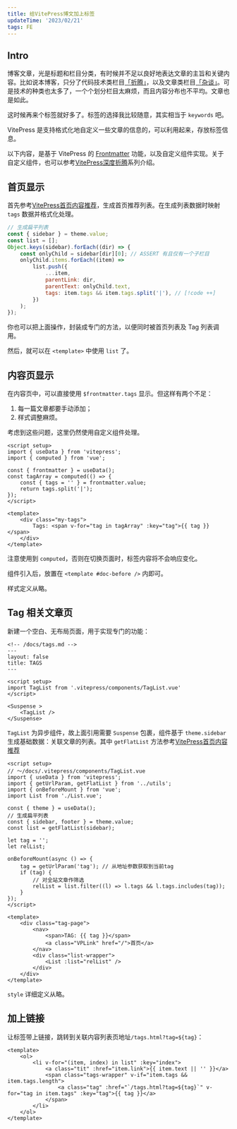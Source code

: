 ```yaml
---
title: 给VitePress博文加上标签
updateTime: '2023/02/21'
tags: FE
---
```


## Intro
博客文章，光是标题和栏目分类，有时候并不足以良好地表达文章的主旨和关键内容。比如说本博客，只分了代码技术类栏目[「折腾」](/CODES/)，以及文章类栏目[「杂谈」](/ESSAY/index.html)。可是技术的种类也太多了，一个个划分栏目太麻烦，而且内容分布也不平均。文章也是如此。

这时候再来个标签就好多了。标签的选择我比较随意，其实相当于 `keywords` 吧。

VitePress 是支持格式化地自定义一些文章的信息的，可以利用起来，存放标签信息。

以下内容，是基于 VitePress 的 [Frontmatter](https://vitepress.vuejs.org/guide/frontmatter#frontmatter) 功能，以及自定义组件实现。关于自定义组件，也可以参考[VitePress深度折腾](/CODES/vitepress-play-around.html)系列介绍。

## 首页显示
首先参考[VitePress首页内容推荐](/CODES/vitepress-recommendation.html)，生成首页推荐列表。在生成列表数据时映射 `tags` 数据并格式化处理。

```js
// 生成扁平列表
const { sidebar } = theme.value;
const list = [];
Object.keys(sidebar).forEach((dir) => {
    const onlyChild = sidebar[dir][0]; // ASSERT 有且仅有一个子栏目
    onlyChild.items.forEach((item) =>
        list.push({
            ...item,
            parentLink: dir,
            parentText: onlyChild.text,
            tags: item.tags && item.tags.split('|'), // [!code ++]
        })
    );
});
```
你也可以把上面操作，封装成专门的方法，以便同时被首页列表及 Tag 列表调用。

然后，就可以在 `<template>` 中使用 `list` 了。

## 内容页显示
在内容页中，可以直接使用 `$frontmatter.tags` 显示。但这样有两个不足：
1. 每一篇文章都要手动添加；
2. 样式调整麻烦。

考虑到这些问题，这里仍然使用自定义组件处理。

```vue
<script setup>
import { useData } from 'vitepress';
import { computed } from 'vue';

const { frontmatter } = useData();
const tagArray = computed(() => {
    const { tags = '' } = frontmatter.value;
    return tags.split('|');
});
</script>

<template>
    <div class="my-tags">
        Tags: <span v-for="tag in tagArray" :key="tag">{{ tag }}</span>
    </div>
</template>
```

注意使用到 `computed`，否则在切换页面时，标签内容将不会响应变化。

组件引入后，放置在 `<template #doc-before />` 内即可。

样式定义从略。

## Tag 相关文章页
新建一个空白、无布局页面，用于实现专门的功能：
```vue
<!-- /docs/tags.md -->
---
layout: false
title: TAGS
---

<script setup>
import TagList from '.vitepress/components/TagList.vue'
</script>

<Suspense >
    <TagList />
</Suspense>
```

`TagList` 为异步组件，故上面引用需要 `Suspense` 包裹，组件基于 `theme.sidebar` 生成基础数据：关联文章的列表。其中 `getFlatList` 方法参考[VitePress首页内容推荐](/CODES/vitepress-recommendation.html)
```vue
<script setup>
// ～/docs/.vitepress/components/TagList.vue
import { useData } from 'vitepress';
import { getUrlParam, getFlatList } from '../utils';
import { onBeforeMount } from 'vue';
import List from './List.vue';

const { theme } = useData();
// 生成扁平列表
const { sidebar, footer } = theme.value;
const list = getFlatList(sidebar);

let tag = '';
let relList;

onBeforeMount(async () => {
    tag = getUrlParam('tag'); // 从地址参数获取到当前tag
    if (tag) {
        // 对全站文章作筛选
        relList = list.filter((l) => l.tags && l.tags.includes(tag));
    }
});
</script>

<template>
    <div class="tag-page">
        <nav>
            <span>TAG: {{ tag }}</span>
            <a class="VPLink" href="/">首页</a>
        </nav>
        <div class="list-wrapper">
            <List :list="relList" />
        </div>
    </div>
</template>
```

`style` 详细定义从略。

## 加上链接
让标签带上链接，跳转到关联内容列表页地址`/tags.html?tag=${tag}`：

```vue{6}
<template>
    <ol>
        <li v-for="(item, index) in list" :key="index">
            <a class="tit" :href="item.link">{{ item.text || '' }}</a>
            <span class="tags-wrapper" v-if="item.tags && item.tags.length">
                <a class="tag" :href="`/tags.html?tag=${tag}`" v-for="tag in item.tags" :key="tag">{{ tag }}</a> 
            </span>
        </li>
    </ol>
</template>
```